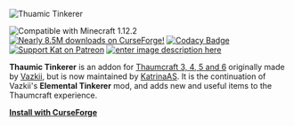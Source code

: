 ![Thuamic Tinkerer](https://i.imgur.com/ay34bGO.png)

![Compatible with Minecraft 1.12.2](https://img.shields.io/badge/minecraft-1.12.2-green)
[![Nearly 8.5M downloads on CurseForge!](https://img.shields.io/badge/downloads-8,409,734-blue)](https://www.curseforge.com/minecraft/mc-mods/thaumic-tinkerer)
[![Codacy Badge](https://api.codacy.com/project/badge/Grade/7539b457a4ff42bfb59b9cca94122d69)](https://www.codacy.com/app/nekosune/ThaumicTinkerer?utm_source=github.com&utm_medium=referral&utm_content=Thaumic-Tinkerer/ThaumicTinkerer&utm_campaign=Badge_Grade)
[![Support Kat on Patreon](https://img.shields.io/badge/patreon-Support%20the%20Developer-orange)](https://www.patreon.com/bePatron?u=82040)
[![enter image description here](https://img.shields.io/badge/discord-Join%20the%20Conversation-4e5d94)](https://discord.gg/wdK3GfN37m)

**Thaumic Tinkerer** is an addon for
[Thaumcraft 3, 4, 5 and 6](https://ftb.fandom.com/wiki/Thaumcraft "Thaumcraft")
originally made by [Vazkii](https://github.com/Vazkii), but is now maintained by
[KatrinaAS](https://github.com/KatrinaAS). It is the continuation of Vazkii's
**Elemental Tinkerer** mod, and adds new and useful items to the Thaumcraft
experience.

[**Install with CurseForge**](https://www.curseforge.com/minecraft/mc-mods/thaumic-tinkerer)

